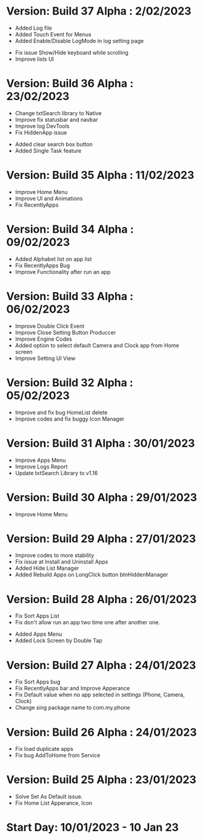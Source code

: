 
# Version: Build 37 Alpha : 2/02/2023
+ Added Log file
+ Added Touch Event for Menus
+ Added Enable/Disable LogMode in log setting page
* Fix issue Show/Hide keyboard while scrolling
* Improve lists UI

# Version: Build 36 Alpha : 23/02/2023
* Change txtSearch library to Native
* Improve fix statusbar and navbar
* Improve log DevTools
* Fix HiddenApp issue
+ Added clear search box button
+ Added Single Task feature

# Version: Build 35 Alpha : 11/02/2023
* Improve Home Menu
* Improve UI and Animations
* Fix RecentlyApps

# Version: Build 34 Alpha : 09/02/2023
* Added Alphabet list on app list
* Fix RecentlyApps Bug
* Improve Functionality after run an app

# Version: Build 33 Alpha : 06/02/2023
* Improve Double Click Event
* Improve Close Setting Button Produccer
* Improve Engine Codes
* Added option to select default Camera and Clock app from Home screen
* Improve Setting UI View

# Version: Build 32 Alpha : 05/02/2023
* Improve and fix bug HomeList delete
* Improve codes and fix buggy Icon Manager

# Version: Build 31 Alpha : 30/01/2023
* Improve Apps Menu
* Improve Logs Report
* Update txtSearch Library to v1.16

# Version: Build 30 Alpha : 29/01/2023
* Improve Home Menu

# Version: Build 29 Alpha : 27/01/2023
* Improve codes to more stability
* Fix issue at Install and Uninstall Apps
* Added Hide List Manager
* Added Rebuild Apps on LongClick button btnHiddenManager

# Version: Build 28 Alpha : 26/01/2023
* Fix Sort Apps List
* Fix don't allow run an app two time one after another one.
+ Added Apps Menu
+ Added Lock Screen by Double Tap

# Version: Build 27 Alpha : 24/01/2023
* Fix Sort Apps bug
* Fix RecentlyApps bar and Improve Apperance
* Fix Default value when no app selected in settings (Phone, Camera, Clock)
* Change sing package name to com.my.phone

# Version: Build 26 Alpha : 24/01/2023
* Fix load duplicate apps
* Fix bug AddToHome from Service

# Version: Build 25 Alpha : 23/01/2023
* Solve Set As Default issue.
* Fix Home List Apperance, Icon

# Start Day: 10/01/2023 - 10 Jan 23
